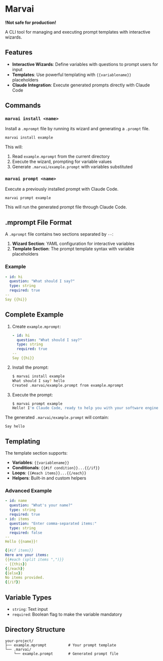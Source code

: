 # Marvai

**!Not safe for production!**

A CLI tool for managing and executing prompt templates with interactive wizards.

## Features

- **Interactive Wizards**: Define variables with questions to prompt users for input
- **Templates**: Use powerful templating with `{{variablename}}` placeholders
- **Claude Integration**: Execute generated prompts directly with Claude Code

## Commands

### `marvai install <name>`

Install a `.mprompt` file by running its wizard and generating a `.prompt` file.

```bash
marvai install example
```

This will:
1. Read `example.mprompt` from the current directory
2. Execute the wizard, prompting for variable values
3. Generate `.marvai/example.prompt` with variables substituted

### `marvai prompt <name>`

Execute a previously installed prompt with Claude Code.

```bash
marvai prompt example
```

This will run the generated prompt file through Claude Code.

## .mprompt File Format

A `.mprompt` file contains two sections separated by `--`:

1. **Wizard Section**: YAML configuration for interactive variables
2. **Template Section**: The prompt template syntax with variable placeholders

### Example

```yaml
- id: hi
  question: "What should I say?"
  type: string
  required: true
--
Say {{hi}}
```

## Complete Example

1. Create `example.mprompt`:
   ```yaml
   - id: hi
     question: "What should I say?"
     type: string
     required: true
   --
   Say {{hi}}
   ```

2. Install the prompt:
   ```bash
   $ marvai install example
   What should I say? hello
   Created .marvai/example.prompt from example.mprompt
   ```

3. Execute the prompt:
   ```bash
   $ marvai prompt example
   Hello! I'm Claude Code, ready to help you with your software engineering tasks.
   ```

The generated `.marvai/example.prompt` will contain:
```
Say hello
```

## Templating

The template section supports:

- **Variables**: `{{variablename}}`
- **Conditionals**: `{{#if condition}}...{{/if}}`
- **Loops**: `{{#each items}}...{{/each}}`
- **Helpers**: Built-in and custom helpers

### Advanced Example

```yaml
- id: name
  question: "What's your name?"
  type: string
  required: true
- id: items
  question: "Enter comma-separated items:"
  type: string
  required: false
--
Hello {{name}}!

{{#if items}}
Here are your items:
{{#each (split items ",")}}
- {{this}}
{{/each}}
{{else}}
No items provided.
{{/if}}
```

## Variable Types

- `string`: Text input
- `required`: Boolean flag to make the variable mandatory

## Directory Structure

```
your-project/
├── example.mprompt          # Your prompt template
└── .marvai/
    └── example.prompt       # Generated prompt file
```